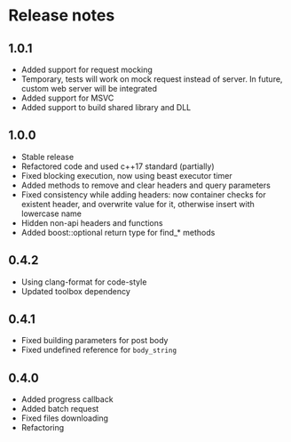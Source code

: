 # Release notes

## 1.0.1
 - Added support for request mocking
 - Temporary, tests will work on mock request instead of server. In future, custom web server will be integrated
 - Added support for MSVC
 - Added support to build shared library and DLL

## 1.0.0
 - Stable release
 - Refactored code and used c++17 standard (partially)
 - Fixed blocking execution, now using beast executor timer
 - Added methods to remove and clear headers and query parameters
 - Fixed consistency while adding headers: now container checks for existent header, and overwrite value for it, otherwise insert with lowercase name
 - Hidden non-api headers and functions
 - Added boost::optional return type for find_* methods

## 0.4.2
 - Using clang-format for code-style
 - Updated toolbox dependency

## 0.4.1
 - Fixed building parameters for post body
 - Fixed undefined reference for `body_string`

## 0.4.0
 - Added progress callback
 - Added batch request
 - Fixed files downloading
 - Refactoring